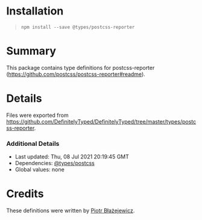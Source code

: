 # Installation
> `npm install --save @types/postcss-reporter`

# Summary
This package contains type definitions for postcss-reporter (https://github.com/postcss/postcss-reporter#readme).

# Details
Files were exported from https://github.com/DefinitelyTyped/DefinitelyTyped/tree/master/types/postcss-reporter.

### Additional Details
 * Last updated: Thu, 08 Jul 2021 20:19:45 GMT
 * Dependencies: [@types/postcss](https://npmjs.com/package/@types/postcss)
 * Global values: none

# Credits
These definitions were written by [Piotr Błażejewicz](https://github.com/peterblazejewicz).
